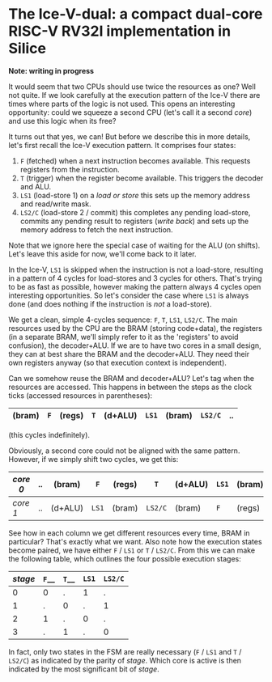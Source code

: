 # The Ice-V-dual: a compact dual-core RISC-V RV32I implementation in Silice

**Note: writing in progress**

It would seem that two CPUs should use twice the resources as one? Well not quite.
If we look carefully at the execution pattern of the Ice-V there are times where 
parts of the logic is not used. This opens an interesting opportunity: could
we squeeze a second CPU (let's call it a second *core*) and use this logic when its free?

It turns out that yes, we can! But before we describe this in more details, let's
first recall the Ice-V execution pattern. It comprises four states:
1. `F` (fetched) when a next instruction becomes available. This requests registers
from the instruction.
2. `T` (trigger) when the register become available. This triggers the decoder and ALU.
3. `LS1` (load-store 1) on a *load or store* this sets up the memory address and read/write mask.
4. `LS2/C` (load-store 2 / commit) this completes any pending load-store, commits
any pending result to registers (*write back*) and sets up the memory address
to fetch the next instruction.

Note that we ignore here the special case of waiting for the ALU (on shifts). Let's
leave this aside for now, we'll come back to it later.

In the Ice-V, `LS1` is skipped when the instruction is not a load-store, resulting
in a pattern of 4 cycles for load-stores and 3 cycles for others. That's trying
to be as fast as possible, however making the pattern always 4 cycles open interesting
opportunities. So let's consider the case where `LS1` is always done (and does nothing
if the instruction is *not* a load-store).

We get a clean, simple 4-cycles sequence: `F`, `T`, `LS1`, `LS2/C`.
The main resources used by the CPU are the BRAM (storing code+data), the registers
(in a separate BRAM, we'll simply refer to it as the 'registers' to avoid confusion),
the decoder+ALU. If we are to have two cores in a small design, they can at best 
share the BRAM and the decoder+ALU. They need their own registers anyway (so
that execution context is independent).

Can we somehow reuse the BRAM and decoder+ALU? Let's tag when the resources are
accessed. This happens in between the steps as the clock ticks (accessed resources in parentheses):

 |(bram) | `F` | (regs) | `T` | (d+ALU) | `LS1` | (bram) | `LS2/C` | .. |
 | --- | --- | --- | --- | --- | --- | --- | --- | --- |

(this cycles indefinitely).

Obviously, a second core could not be aligned with the same pattern. However, if 
we simply shift two cycles, we get this:

| *core 0* |..|(bram) | `F` | (regs) | `T` | (d+ALU) | `LS1` | (bram) | `LS2/C` | .. |
| --- | --- | --- | --- | --- | --- | --- | --- | --- | --- | --- |
| *core 1* |..| (d+ALU) | `LS1` | (bram) | `LS2/C` | (bram) | `F` | (regs) | `T` | .. |

See how in each column we get different resources every time, BRAM in particular? That's exactly what we want. Also note how the execution states become paired, we have either `F` / `LS1` or `T` / `LS2/C`. From this we can make the following table, which outlines the four possible execution stages:

| *stage*    | `F`__ | `T`__ | `LS1` | `LS2/C` |
| ---------- | --- | --- | ----- | ------- |
| 0          |  0  |  .  |   1   |   .     |
| 1          |  .  |  0  |   .   |   1     |
| 2          |  1  |  .  |   0   |   .     |
| 3          |  .  |  1  |   .   |   0     |

In fact, only two states in the FSM are really necessary (`F` / `LS1` and `T` / `LS2/C`) as indicated by the parity of *stage*. Which core is active is then
indicated by the most significant bit of *stage*.